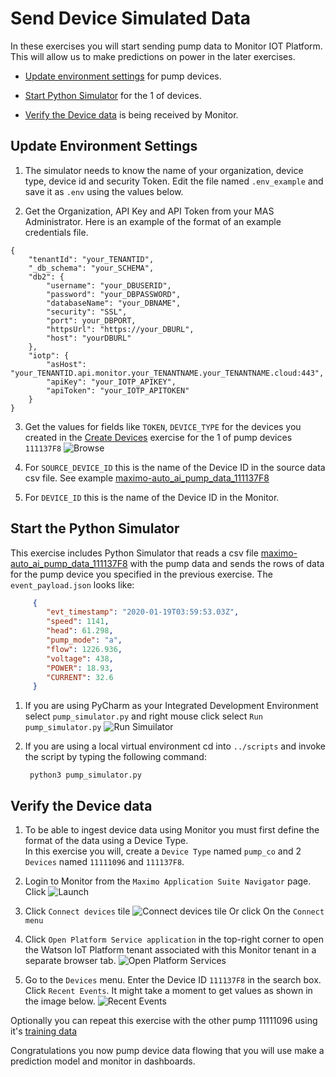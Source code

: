 # Send Device Simulated Data

In these exercises you will start sending pump data to Monitor IOT Platform.  This will allow us to make predictions on 
power in the later exercises.

-  [Update environment settings](#environment) for pump devices. 

-  [Start Python Simulator](#simulator) for the 1 of devices.

-  [Verify the Device data](#devicedata) is being received by Monitor.

## Update Environment Settings

<a name="environment"></a>

1. The simulator needs to know the name of your organization, device type, device id and security Token. Edit the 
file named `.env_example` and save it as `.env`  using the values below.

2. Get the Organization, API Key and API Token from your MAS Administrator.  Here is an example of the format of an example 
credentials file.
```son
{
    "tenantId": "your_TENANTID",
    "_db_schema": "your_SCHEMA",
    "db2": {
        "username": "your_DBUSERID",
        "password": "your_DBPASSWORD",
        "databaseName": "your_DBNAME",
        "security": "SSL",
        "port": your_DBPORT,
        "httpsUrl": "https://your_DBURL",
        "host": "yourDBURL"
    },
    "iotp": {
        "asHost": "your_TENANTID.api.monitor.your_TENANTNAME.your_TENANTNAME.cloud:443",
        "apiKey": "your_IOTP_APIKEY",
        "apiToken": "your_IOTP_APITOKEN"
    }
}    
```     
3. Get the values for fields like `TOKEN`,  `DEVICE_TYPE` for the devices you created in the [Create Devices](create_devices.md) 
exercise for the 1 of pump devices `111137F8` ![Browse](/img/monitor_autoai_8.4/c13.png) 

4. For `SOURCE_DEVICE_ID` this is the name of the Device ID in the source data csv file.  See example [maximo-auto_ai_pump_data_111137F8](../data/maximo-auto_ai_pump_data_111137F8)

5. For `DEVICE_ID` this is the name of the Device ID in the Monitor.

## Start the Python Simulator
<a name="simulator"></a>
This exercise includes Python Simulator that reads a csv file  [maximo-auto_ai_pump_data_111137F8](https://github.com/fe01134/maximo_autoai/blob/main/data/maximo-auto_ai_pump_data_111137F8.csv) 
with the pump data and sends the rows of data for the pump  device you specified in the previous exercise. The `event_payload.json` 
looks like:
```json
     {
        "evt_timestamp": "2020-01-19T03:59:53.03Z",
        "speed": 1141,
        "head": 61.298,
        "pump_mode": "a",
        "flow": 1226.936,
        "voltage": 438,
        "POWER": 18.93,
        "CURRENT": 32.6
     }
 ```    
1. If you are using PyCharm as your Integrated Development Environment select `pump_simulator.py` and right mouse click 
select `Run pump_simulator.py`   ![Run Simuilator](/img/monitor_autoai_8.4/s02.png)

2. If you are using a local virtual environment cd into `../scripts` and invoke the script by typing the following command: 

        python3 pump_simulator.py

## Verify the Device data
<a name="devicedata"></a>
     
1. To be able to ingest device data using Monitor  you must first define the format of the data using a Device  Type.  
In this exercise you will, create a `Device Type` named `pump_co` and 2 `Devices` named `11111096` and 
`111137F8`.

2.  Login to Monitor from the `Maximo Application Suite Navigator` page. Click  ![Launch](/img/monitor_autoai_8.4/c01.png)

3.  Click `Connect devices` tile ![Connect devices tile](/img/monitor_autoai_8.4/c02.png) Or click On the `Connect menu` 

4.  Click `Open Platform Service application` in the top-right corner to open the Watson IoT Platform tenant associated 
with this  Monitor tenant in a separate browser tab. ![Open Platform Services](/img/monitor_autoai_8.4/c03.png)

5.  Go to the `Devices` menu.  Enter the Device ID `111137F8` in the search box.  Click `Recent Events`.  It might take 
a moment to get values as shown in the image below.  ![Recent Events](/img/monitor_autoai_8.4/s03.png)

Optionally you can repeat this exercise with the other pump 11111096 using it's [training data](https://github.com/fe01134/maximo_autoai/blob/main/data/maximo-auto_ai_pump_data_11111096.csv)

Congratulations you now pump device data flowing that you will use make a prediction model and monitor in dashboards. 